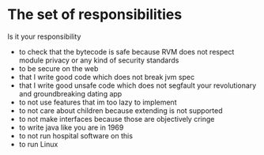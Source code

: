 

# The set of responsibilities
Is it your responsibility
- to check that the bytecode is safe because RVM does not respect module privacy or any kind of security standards
- to be secure on the web
- that I write good code which does not break jvm spec
- that I write good unsafe code which does not segfault your revolutionary and groundbreaking dating app
- to not use features that im too lazy to implement
- to not care about children because extending is not supported
- to not make interfaces because those are objectively cringe
- to write java like you are in 1969
- to not run hospital software on this
- to run Linux 
